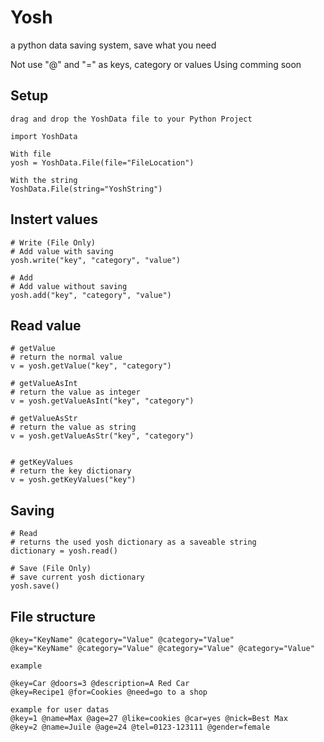 # Yosh
a python data saving system, save what you need


Not use "@" and "=" as keys, category or values
Using comming soon

## Setup
    drag and drop the YoshData file to your Python Project

    import YoshData

    With file
    yosh = YoshData.File(file="FileLocation")
    
    With the string
    YoshData.File(string="YoshString")
    
Instert values
----------------------

    # Write (File Only)
    # Add value with saving
    yosh.write("key", "category", "value")
    
    # Add
    # Add value without saving
    yosh.add("key", "category", "value")

Read value
----------------------
    
    # getValue
    # return the normal value
    v = yosh.getValue("key", "category")
    
    # getValueAsInt
    # return the value as integer
    v = yosh.getValueAsInt("key", "category")
    
    # getValueAsStr
    # return the value as string
    v = yosh.getValueAsStr("key", "category")
    
    
    # getKeyValues
    # return the key dictionary
    v = yosh.getKeyValues("key")


Saving
----------------------
    # Read
    # returns the used yosh dictionary as a saveable string
    dictionary = yosh.read()
    
    # Save (File Only)
    # save current yosh dictionary
    yosh.save()
    
    
File structure
----------------------
    @key="KeyName" @category="Value" @category="Value" 
    @key="KeyName" @category="Value" @category="Value" @category="Value" 
    
    example
    
    @key=Car @doors=3 @description=A Red Car
    @key=Recipe1 @for=Cookies @need=go to a shop
    
    example for user datas
    @key=1 @name=Max @age=27 @like=cookies @car=yes @nick=Best Max
    @key=2 @name=Juile @age=24 @tel=0123-123111 @gender=female
    
